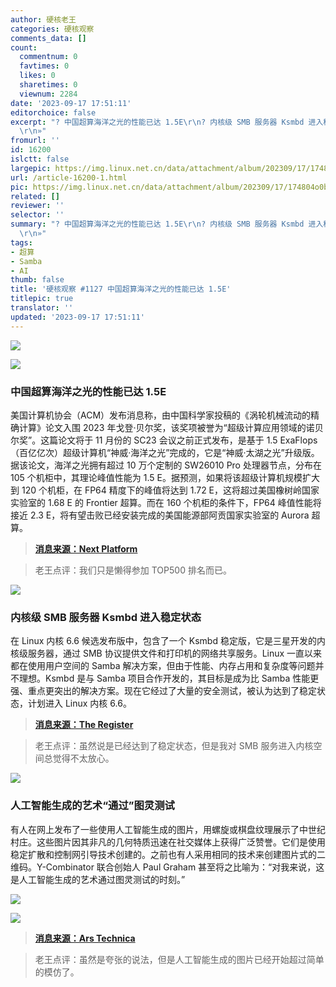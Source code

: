 ```yaml
---
author: 硬核老王
categories: 硬核观察
comments_data: []
count:
  commentnum: 0
  favtimes: 0
  likes: 0
  sharetimes: 0
  viewnum: 2284
date: '2023-09-17 17:51:11'
editorchoice: false
excerpt: "? 中国超算海洋之光的性能已达 1.5E\r\n? 内核级 SMB 服务器 Ksmbd 进入稳定状态\r\n? 人工智能生成的艺术“通过”图灵测试\r\n»
  \r\n»"
fromurl: ''
id: 16200
islctt: false
largepic: https://img.linux.net.cn/data/attachment/album/202309/17/174804o0bpnfw2pxph0co2.jpg
url: /article-16200-1.html
pic: https://img.linux.net.cn/data/attachment/album/202309/17/174804o0bpnfw2pxph0co2.jpg.thumb.jpg
related: []
reviewer: ''
selector: ''
summary: "? 中国超算海洋之光的性能已达 1.5E\r\n? 内核级 SMB 服务器 Ksmbd 进入稳定状态\r\n? 人工智能生成的艺术“通过”图灵测试\r\n»
  \r\n»"
tags:
- 超算
- Samba
- AI
thumb: false
title: '硬核观察 #1127 中国超算海洋之光的性能已达 1.5E'
titlepic: true
translator: ''
updated: '2023-09-17 17:51:11'
---
```


![](https://img.linux.net.cn/data/attachment/album/202309/17/174804o0bpnfw2pxph0co2.jpg)


![](https://img.linux.net.cn/data/attachment/album/202309/17/174816gdtr3geooo55eoe5.jpg)


### 中国超算海洋之光的性能已达 1.5E


美国计算机协会（ACM）发布消息称，由中国科学家投稿的《涡轮机械流动的精确计算》论文入围 2023 年戈登·贝尔奖，该奖项被誉为“超级计算应用领域的诺贝尔奖”。这篇论文将于 11 月份的 SC23 会议之前正式发布，是基于 1.5 ExaFlops（百亿亿次）超级计算机“神威·海洋之光”完成的，它是“神威·太湖之光”升级版。据该论文，海洋之光拥有超过 10 万个定制的 SW26010 Pro 处理器节点，分布在 105 个机柜中，其理论峰值性能为 1.5 E。据预测，如果将该超级计算机规模扩大到 120 个机柜，在 FP64 精度下的峰值将达到 1.72 E，这将超过美国橡树岭国家实验室的 1.68 E 的 Frontier 超算。而在 160 个机柜的条件下，FP64 峰值性能将接近 2.3 E，将有望击败已经安装完成的美国能源部阿贡国家实验室的 Aurora 超算。



> 
> **[消息来源：Next Platform](https://www.nextplatform.com/2023/09/15/chinas-1-5-exaflops-supercomputer-chases-gordon-bell-prize-again/)**
> 
> 
> 



> 
> 老王点评：我们只是懒得参加 TOP500 排名而已。
> 
> 
> 


![](https://img.linux.net.cn/data/attachment/album/202309/17/174830dmrbf4dhod1rddbf.jpg)


### 内核级 SMB 服务器 Ksmbd 进入稳定状态


在 Linux 内核 6.6 候选发布版中，包含了一个 Ksmbd 稳定版，它是三星开发的内核级服务器，通过 SMB 协议提供文件和打印机的网络共享服务。Linux 一直以来都在使用用户空间的 Samba 解决方案，但由于性能、内存占用和复杂度等问题并不理想。Ksmbd 是与 Samba 项目合作开发的，其目标是成为比 Samba 性能更强、重点更突出的解决方案。现在它经过了大量的安全测试，被认为达到了稳定状态，计划进入 Linux 内核 6.6。



> 
> **[消息来源：The Register](https://www.theregister.com/2023/09/11/linux_6_6_ksmbd/)**
> 
> 
> 



> 
> 老王点评：虽然说是已经达到了稳定状态，但是我对 SMB 服务进入内核空间总觉得不太放心。
> 
> 
> 


![](https://img.linux.net.cn/data/attachment/album/202309/17/174850fuaztc46aqpi11pi.jpg)


### 人工智能生成的艺术“通过”图灵测试


有人在网上发布了一些使用人工智能生成的图片，用螺旋或棋盘纹理展示了中世纪村庄。这些图片因其非凡的几何特质迅速在社交媒体上获得广泛赞誉。它们是使用稳定扩散和控制网引导技术创建的。之前也有人采用相同的技术来创建图片式的二维码。Y-Combinator 联合创始人 Paul Graham 甚至将之比喻为：“对我来说，这是人工智能生成的艺术通过图灵测试的时刻。”


![](https://img.linux.net.cn/data/attachment/album/202309/17/175058enar0ah09kvet80j.jpg)


![](https://img.linux.net.cn/data/attachment/album/202309/17/175107knd2uufd9a5b8zvd.jpg)



> 
> **[消息来源：Ars Technica](https://arstechnica.com/information-technology/2023/09/dreamy-ai-generated-geometric-scenes-mesmerize-social-media-users/)**
> 
> 
> 



> 
> 老王点评：虽然是夸张的说法，但是人工智能生成的图片已经开始超过简单的模仿了。
> 
> 
>